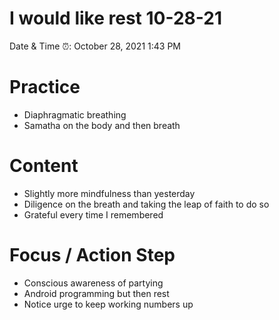 # I would like rest 10-28-21

Date & Time ⏰: October 28, 2021 1:43 PM

# Practice

- Diaphragmatic breathing
- Samatha on the body and then breath

# Content

- Slightly more mindfulness than yesterday
- Diligence on the breath and taking the leap of faith to do so
- Grateful every time I remembered

# Focus / Action Step

- Conscious awareness of partying
- Android programming but then rest
- Notice urge to keep working numbers up